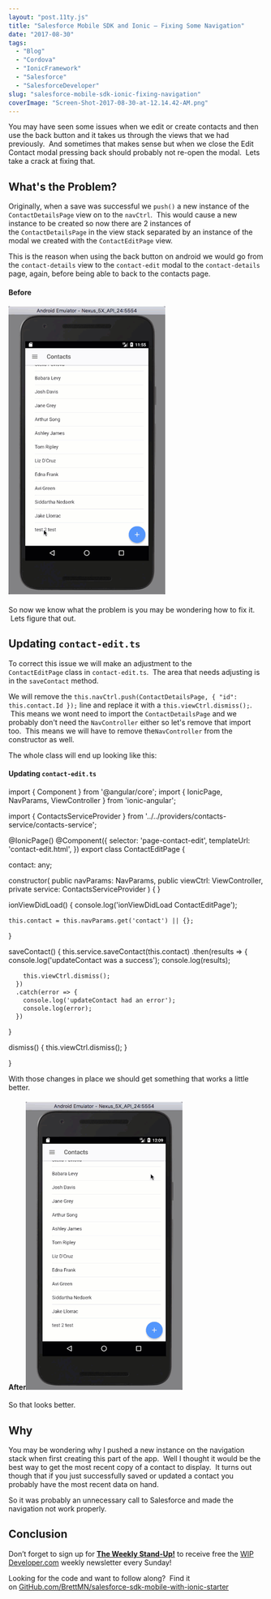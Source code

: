 ```yaml
---
layout: "post.11ty.js"
title: "Salesforce Mobile SDK and Ionic – Fixing Some Navigation"
date: "2017-08-30"
tags: 
  - "Blog"
  - "Cordova"
  - "IonicFramework"
  - "Salesforce"
  - "SalesforceDeveloper"
slug: "salesforce-mobile-sdk-ionic-fixing-navigation"
coverImage: "Screen-Shot-2017-08-30-at-12.14.42-AM.png"
---
```


You may have seen some issues when we edit or create contacts and then use the back button and it takes us through the views that we had previously.  And sometimes that makes sense but when we close the Edit Contact modal pressing back should probably not re-open the modal.  Lets take a crack at fixing that.

## What's the Problem?

Originally, when a save was successful we `push()` a new instance of the `ContactDetailsPage` view on to the `navCtrl`.  This would cause a new instance to be created so now there are 2 instances of the `ContactDetailsPage` in the view stack separated by an instance of the modal we created with the `ContactEditPage` view.

This is the reason when using the back button on android we would go from the `contact-details` view to the `contact-edit` modal to the `contact-details` page, again, before being able to back to the contacts page.

#### Before

#### ![Before](images/mobile-29-00.gif)

So now we know what the problem is you may be wondering how to fix it.  Lets figure that out.

## Updating `contact-edit.ts`

To correct this issue we will make an adjustment to the `ContactEditPage` class in `contact-edit.ts`.  The area that needs adjusting is in the `saveContact` method.

We will remove the `this.navCtrl.push(ContactDetailsPage, { "id": this.contact.Id });` line and replace it with a `this.viewCtrl.dismiss();`.  This means we wont need to import the `ContactDetailsPage` and we probably don't need the `NavController` either so let's remove that import too.  This means we will have to remove the`NavController` from the constructor as well.

The whole class will end up looking like this:

#### Updating `contact-edit.ts`

import { Component } from '@angular/core';
import { IonicPage, NavParams, ViewController } from 'ionic-angular';

import { ContactsServiceProvider } from '../../providers/contacts-service/contacts-service';

@IonicPage()
@Component({
  selector: 'page-contact-edit',
  templateUrl: 'contact-edit.html',
})
export class ContactEditPage {

  contact: any;

  constructor(
    public navParams: NavParams,
    public viewCtrl: ViewController,
    private service: ContactsServiceProvider
  ) { }

  ionViewDidLoad() {
    console.log('ionViewDidLoad ContactEditPage');

    this.contact = this.navParams.get('contact') || {};
  }

  saveContact() {
    this.service.saveContact(this.contact)
      .then(results => {
        console.log('updateContact was a success');
        console.log(results);

        this.viewCtrl.dismiss();
      })
      .catch(error => {
        console.log('updateContact had an error');
        console.log(error);
      })
  }

  dismiss() {
    this.viewCtrl.dismiss();
  }

}

With those changes in place we should get something that works a little better.

#### After![After](images/mobile-29-01.gif)

So that looks better.

## Why

You may be wondering why I pushed a new instance on the navigation stack when first creating this part of the app.  Well I thought it would be the best way to get the most recent copy of a contact to display.  It turns out though that if you just successfully saved or updated a contact you probably have the most recent data on hand.

So it was probably an unnecessary call to Salesforce and made the navigation not work properly.

## Conclusion

Don’t forget to sign up for [**The Weekly Stand-Up!**](https://wipdeveloper.wpcomstaging.com/newsletter/) to receive free the [WIP Developer.com](https://wipdeveloper.wpcomstaging.com/) weekly newsletter every Sunday!

Looking for the code and want to follow along?  Find it on [GitHub.com/BrettMN/salesforce-sdk-mobile-with-ionic-starter](https://github.com/BrettMN/salesforce-sdk-mobile-with-ionic-starter)
